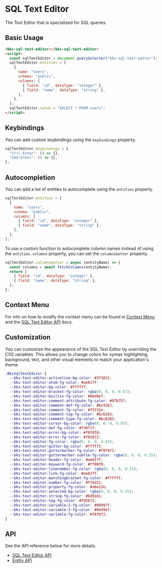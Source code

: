 # SQL Text Editor

The Text Editor that is specialized for SQL queries.

## Basic Usage

```html
<bks-sql-text-editor></bks-sql-text-editor>
<script>
  const sqlTextEditor = document.querySelector("bks-sql-text-editor");
  sqlTextEditor.entities = [
    {
      name: "users",
      schema: "public",
      columns: [
        { field: "id", dataType: "integer" },
        { field: "name", dataType: "string" },
      ],
    },
  ];
  sqlTextEditor.value = "SELECT * FROM users";
</script>
```

## Keybindings

You can add custom keybindings using the `keybindings` property.

```js
sqlTextEditor.keybindings = {
  "Ctrl-Enter": () => {},
  "Cmd-Enter": () => {},
};
```

## Autocompletion

You can add a list of entities to autocomplete using the `entities` property.

```js
sqlTextEditor.entities = [
  {
    name: "users",
    schema: "public",
    columns: [
      { field: "id", dataType: "integer" },
      { field: "name", dataType: "string" },
    ],
  },
];
```

To use a custom function to autocomplete column names instead of using the `entities.columns` property, you can set the `columnsGetter` property.

```js
sqlTextEditor.columnsGetter = async (entityName) => {
  const columns = await fetchColumns(entityName);
  return [
    { field: "id", dataType: "integer" },
    { field: "name", dataType: "string" },
  ];
};
```

## Context Menu

For info on how to modify the context menu can be found in
[Context Menu][context-menu] and the [SQL Text Editor API][sql-text-editor-api] docs.

## Customization

You can customize the appearance of the SQL Text Editor by overriding the CSS variables. This allows you to change colors for syntax highlighting, background, text, and other visual elements to match your application's theme.

```css
.BksSqlTextEditor {
  --bks-text-editor-activeline-bg-color: #373831;
  --bks-text-editor-atom-fg-color: #ae81ff;
  --bks-text-editor-bg-color: #ffffff;
  --bks-text-editor-bracket-fg-color: rgba(0, 0, 0, 0.67);
  --bks-text-editor-builtin-fg-color: #66d9ef;
  --bks-text-editor-comment-attribute-fg-color: #97b757;
  --bks-text-editor-comment-def-fg-color: #bc9262;
  --bks-text-editor-comment-fg-color: #75715e;
  --bks-text-editor-comment-tag-fg-color: #bc6283;
  --bks-text-editor-comment-type-fg-color: #bc6283;
  --bks-text-editor-cursor-bg-color: rgba(0, 0, 0, 0.87);
  --bks-text-editor-def-fg-color: #fd971f;
  --bks-text-editor-error-bg-color: #f8f8f0;
  --bks-text-editor-error-fg-color: #f92672;
  --bks-text-editor-fg-color: rgba(0, 0, 0, 0.87);
  --bks-text-editor-gutter-bg-color: #ffffff;
  --bks-text-editor-guttermarker-fg-color: #f8f8f2;
  --bks-text-editor-guttermarker-subtle-fg-color: rgba(0, 0, 0, 0.25);
  --bks-text-editor-header-fg-color: #ae81ff;
  --bks-text-editor-keyword-fg-color: #ff00f0;
  --bks-text-editor-linenumber-fg-color: rgba(0, 0, 0, 0.25);
  --bks-text-editor-link-fg-color: #ae81ff;
  --bks-text-editor-matchingbracket-fg-color: #ffffff;
  --bks-text-editor-number-fg-color: #ff8d21;
  --bks-text-editor-property-fg-color: #a6e22e;
  --bks-text-editor-selected-bg-color: rgba(0, 0, 0, 0.25);
  --bks-text-editor-string-fg-color: #0d9161;
  --bks-text-editor-tag-fg-color: #f92672;
  --bks-text-editor-variable-2-fg-color: #0099ff;
  --bks-text-editor-variable-3-fg-color: #66d9ef;
  --bks-text-editor-variable-fg-color: #f8f8f2;
}
```

## API

See the API reference below for more details.

- [SQL Text Editor API][sql-text-editor-api]
- [Entity API][entity-api]

[sql-text-editor-api]: ./api/sql-text-editor.md
[entity-api]: ./api/entity.md
[context-menu]: ./context-menu.md
